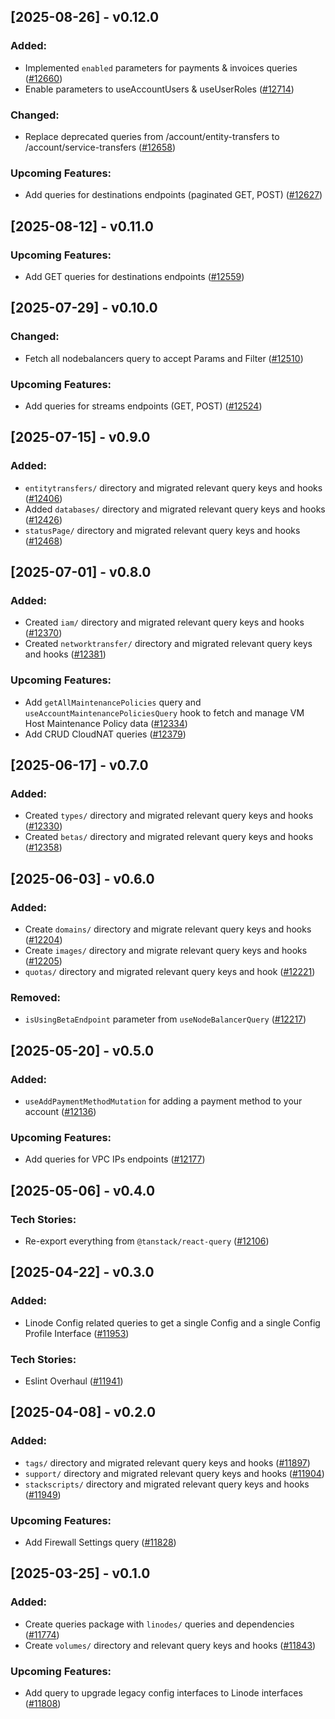 ## [2025-08-26] - v0.12.0

### Added:

- Implemented `enabled` parameters for payments & invoices queries ([#12660](https://github.com/linode/manager/pull/12660))
- Enable parameters to useAccountUsers & useUserRoles ([#12714](https://github.com/linode/manager/pull/12714))

### Changed:

- Replace deprecated queries from /account/entity-transfers to /account/service-transfers ([#12658](https://github.com/linode/manager/pull/12658))

### Upcoming Features:

- Add queries for destinations endpoints (paginated GET, POST) ([#12627](https://github.com/linode/manager/pull/12627))

## [2025-08-12] - v0.11.0

### Upcoming Features:

- Add GET queries for destinations endpoints ([#12559](https://github.com/linode/manager/pull/12559))

## [2025-07-29] - v0.10.0

### Changed:

- Fetch all nodebalancers query to accept Params and Filter ([#12510](https://github.com/linode/manager/pull/12510))

### Upcoming Features:

- Add queries for streams endpoints (GET, POST) ([#12524](https://github.com/linode/manager/pull/12524))

## [2025-07-15] - v0.9.0

### Added:

- `entitytransfers/` directory and migrated relevant query keys and hooks ([#12406](https://github.com/linode/manager/pull/12406))
- Added `databases/` directory and migrated relevant query keys and hooks ([#12426](https://github.com/linode/manager/pull/12426))
- `statusPage/` directory and migrated relevant query keys and hooks ([#12468](https://github.com/linode/manager/pull/12468))

## [2025-07-01] - v0.8.0

### Added:

- Created `iam/` directory and migrated relevant query keys and hooks ([#12370](https://github.com/linode/manager/pull/12370))
- Created `networktransfer/` directory and migrated relevant query keys and hooks ([#12381](https://github.com/linode/manager/pull/12381))

### Upcoming Features:

- Add `getAllMaintenancePolicies` query and `useAccountMaintenancePoliciesQuery` hook to fetch and manage VM Host Maintenance Policy data ([#12334](https://github.com/linode/manager/pull/12334))
- Add CRUD CloudNAT queries ([#12379](https://github.com/linode/manager/pull/12379))

## [2025-06-17] - v0.7.0

### Added:

- Created `types/` directory and migrated relevant query keys and hooks ([#12330](https://github.com/linode/manager/pull/12330))
- Created `betas/` directory and migrated relevant query keys and hooks ([#12358](https://github.com/linode/manager/pull/12358))

## [2025-06-03] - v0.6.0

### Added:

- Create `domains/` directory and migrate relevant query keys and hooks ([#12204](https://github.com/linode/manager/pull/12204))
- Create `images/` directory and migrate relevant query keys and hooks ([#12205](https://github.com/linode/manager/pull/12205))
- `quotas/` directory and migrated relevant query keys and hook ([#12221](https://github.com/linode/manager/pull/12221))

### Removed:

- `isUsingBetaEndpoint` parameter from `useNodeBalancerQuery` ([#12217](https://github.com/linode/manager/pull/12217))

## [2025-05-20] - v0.5.0

### Added:

- `useAddPaymentMethodMutation` for adding a payment method to your account ([#12136](https://github.com/linode/manager/pull/12136))

### Upcoming Features:

- Add queries for VPC IPs endpoints ([#12177](https://github.com/linode/manager/pull/12177))

## [2025-05-06] - v0.4.0

### Tech Stories:

- Re-export everything from `@tanstack/react-query` ([#12106](https://github.com/linode/manager/pull/12106))

## [2025-04-22] - v0.3.0

### Added:

- Linode Config related queries to get a single Config and a single Config Profile Interface ([#11953](https://github.com/linode/manager/pull/11953))

### Tech Stories:

- Eslint Overhaul ([#11941](https://github.com/linode/manager/pull/11941))

## [2025-04-08] - v0.2.0

### Added:

- `tags/` directory and migrated relevant query keys and hooks ([#11897](https://github.com/linode/manager/pull/11897))
- `support/` directory and migrated relevant query keys and hooks ([#11904](https://github.com/linode/manager/pull/11904))
- `stackscripts/` directory and migrated relevant query keys and hooks ([#11949](https://github.com/linode/manager/pull/11949))

### Upcoming Features:

- Add Firewall Settings query ([#11828](https://github.com/linode/manager/pull/11828))

## [2025-03-25] - v0.1.0

### Added:

- Create queries package with `linodes/` queries and dependencies ([#11774](https://github.com/linode/manager/pull/11774))
- Create `volumes/` directory and relevant query keys and hooks ([#11843](https://github.com/linode/manager/pull/11843))

### Upcoming Features:

- Add query to upgrade legacy config interfaces to Linode interfaces ([#11808](https://github.com/linode/manager/pull/11808))
